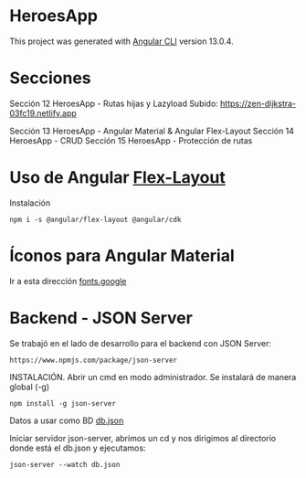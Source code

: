 # HeroesApp

This project was generated with [Angular CLI](https://github.com/angular/angular-cli) version 13.0.4.

# Secciones
Sección 12 HeroesApp - Rutas hijas y Lazyload
Subido: https://zen-dijkstra-03fc19.netlify.app

Sección 13 HeroesApp - Angular Material & Angular Flex-Layout
Sección 14 HeroesApp - CRUD
Sección 15 HeroesApp - Protección de rutas

# Uso de Angular [Flex-Layout](https://www.npmjs.com/package/@angular/flex-layout)
Instalación
```
npm i -s @angular/flex-layout @angular/cdk
```

# Íconos para Angular Material
Ir a esta dirección [fonts.google](https://fonts.google.com/icons?selected=Material+Icons:bookmark)

# Backend - JSON Server  
Se trabajó en el lado de desarrollo para el backend con JSON Server: 
```
https://www.npmjs.com/package/json-server  

```

INSTALACIÓN. Abrir un cmd en modo administrador. Se instalará de manera global (-g)
```
npm install -g json-server
```

Datos a usar como BD [db.json](https://gist.github.com/Klerith/403c91e61d3c87284beb0dd138619958)


Iniciar servidor json-server, abrimos un cd y nos dirigimos al directorio donde está el db.json y ejecutamos:
```
json-server --watch db.json
```
